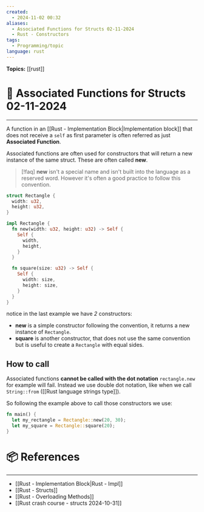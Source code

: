 ```yaml
---
created:
  - 2024-11-02 00:32
aliases:
  - Associated Functions for Structs 02-11-2024
  - Rust - Constructors
tags:
  - Programming/topic
language: rust
---
```


**Topics:** [[rust]]

# 📃 Associated Functions for Structs 02-11-2024

---
A function in an [[Rust - Implementation Block|Implementation block]] that does not receive a `self` as first parameter is often referred as just **Associated Function**.

Associated functions are often used for constructors that will return a new instance of the same struct. These are often called **new**.

> [!faq] **new** isn't a special name and isn't built into the language as a reserved word.
However it's often a good practice to follow this convention.

```rust
struct Rectangle {
  width: u32,
  height: u32,
}

impl Rectangle {
  fn new(width: u32, height: u32) -> Self {
    Self {
      width,
      height,
    }
  }

  fn square(size: u32) -> Self {
    Self {
      width: size,
      height: size,
    }
  }
}
```

notice in the last example we have *2* constructors:
- **new** is a simple constructor following the convention, it returns a new instance of `Rectangle`.
- **square** is another constructor, that does not use the same convention but is useful to create a `Rectangle` with equal sides.
## How to call
Associated functions **cannot be called with the dot notation** `rectangle.new` for example will fail.
Instead we use double dot notation, like when we call `String::from` ([[Rust language strings type]]).

So following the example above to call those constructors we use:

```rust
fn main() {
  let my_rectangle = Rectangle::new(20, 30);
  let my_square = Rectangle::square(20);
}
```

# 📦 References
---
- [[Rust - Implementation Block|Rust - Impl]]
- [[Rust - Structs]]
- [[Rust - Overloading Methods]]
- [[Rust crash course - structs 2024-10-31]]